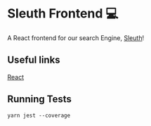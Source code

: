 # Sleuth Frontend :computer:

A React frontend for our search Engine, [Sleuth](https://github.com/ubclaunchpad/sleuth)!

## Useful links

[React](https://facebook.github.io/react/docs/hello-world.html)

## Running Tests

```shell
yarn jest --coverage
```